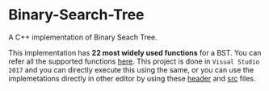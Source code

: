# Binary-Search-Tree
A C++ implementation of Binary Seach Tree.

This implementation has **22 most widely used functions** for a BST. You can refer all the supported functions [here](https://github.com/greatsharma/Binary-Search-Tree/blob/master/BST/header/menu.h). This project is done in `Visual Studio 2017` and you can directly execute this using the same, or you can use the implemetations directly in other editor by using these [header](https://github.com/greatsharma/Binary-Search-Tree/tree/master/BST/header) and [src](https://github.com/greatsharma/Binary-Search-Tree/tree/master/BST/src) files.
